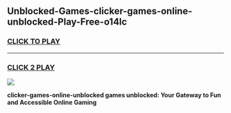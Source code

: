 
## Unblocked-Games-clicker-games-online-unblocked-Play-Free-o14lc
<h3>
<a href="https://premium76.site?title=clicker-games-online-unblocked&ref=22A">CLICK TO PLAY</a></h3>
<hr>

<h3>
<a href="https://premium76.site?title=clicker-games-online-unblocked&ref=22A">CLICK 2 PLAY</a>
  
</h3>

<a href="https://premium76.site?title=clicker-games-online-unblocked&ref=22A"><img src="https://clearcache.store/games.png"></a>


**clicker-games-online-unblocked games unblocked: Your Gateway to Fun and Accessible Online Gaming**
